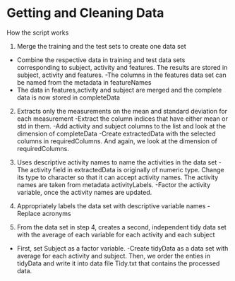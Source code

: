# Getting and Cleaning Data
How the script works
1. Merge the training and the test sets to create one data set 
- Combine the respective data in training and test data sets corresponding to subject, activity and features. The results are stored in subject, activity and features.
-The columns in the features data set can be named from the metadata in featureNames
- The data in features,activity and subject are merged and the complete data is now stored in completeData

2. Extracts only the measurements on the mean and standard deviation for each measurement
-Extract the column indices that have either mean or std in them.
-Add activity and subject columns to the list and look at the dimension of completeData
-Create extractedData with the selected columns in requiredColumns. And again, we look at the dimension of requiredColumns.

3. Uses descriptive activity names to name the activities in the data set 
-The activity field in extractedData is originally of numeric type. Change its type to character so that it can accept activity names. The activity names are taken from metadata activityLabels.
-Factor the activity variable, once the activity names are updated.

4. Appropriately labels the data set with descriptive variable names 
-Replace acronyms

5. From the data set in step 4, creates a second, independent tidy data set with the average of each variable for each activity and each subject
- First, set Subject as a factor variable.
-Create tidyData as a data set with average for each activity and subject. Then, we order the enties in tidyData and write it into data file Tidy.txt that contains the processed data.
